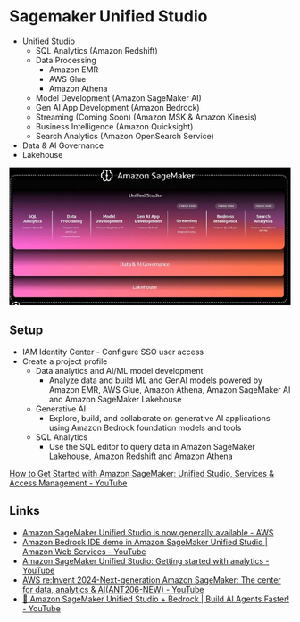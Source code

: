 # Sagemaker Unified Studio

- Unified Studio
	- SQL Analytics (Amazon Redshift)
	- Data Processing
		- Amazon EMR
		- AWS Glue
		- Amazon Athena
	- Model Development (Amazon SageMaker AI)
	- Gen AI App Development (Amazon Bedrock)
	- Streaming (Coming Soon) (Amazon MSK & Amazon Kinesis)
	- Business Intelligence (Amazon Quicksight)
	- Search Analytics (Amazon OpenSearch Service)
- Data & AI Governance
- Lakehouse

![Amazon Sagemaker](../../../media/Screenshot%202025-10-28%20at%206.13.15%20AM.jpg)

## Setup

- IAM Identity Center - Configure SSO user access
- Create a project profile
	- Data analytics and AI/ML model development
		- Analyze data and build ML and GenAI models powered by Amazon EMR, AWS Glue, Amazon Athena, Amazon SageMaker AI and Amazon SageMaker Lakehouse
	- Generative AI
		- Explore, build, and collaborate on generative AI applications using Amazon Bedrock foundation models and tools
	- SQL Analytics
		- Use the SQL editor to query data in Amazon SageMaker Lakehouse, Amazon Redshift and Amazon Athena

[How to Get Started with Amazon SageMaker: Unified Studio, Services & Access Management - YouTube](https://www.youtube.com/watch?v=OUv8F5vUPk4)

## Links

- [Amazon SageMaker Unified Studio is now generally available - AWS](https://aws.amazon.com/about-aws/whats-new/2025/03/amazon-sagemaker-unified-studio-generally-available/)
- [Amazon Bedrock IDE demo in Amazon SageMaker Unified Studio \| Amazon Web Services - YouTube](https://www.youtube.com/watch?v=ZxAQXpSFwKk)
- [Amazon SageMaker Unified Studio: Getting started with analytics - YouTube](https://www.youtube.com/watch?v=C8SwdZTP1c4)
- [AWS re:Invent 2024-Next-generation Amazon SageMaker: The center for data, analytics & AI(ANT206-NEW) - YouTube](https://www.youtube.com/watch?v=5ZN-90fi3II)
- [🚀 Amazon SageMaker Unified Studio + Bedrock \| Build AI Agents Faster! - YouTube](https://www.youtube.com/watch?v=xOOPPKRA3XE)

